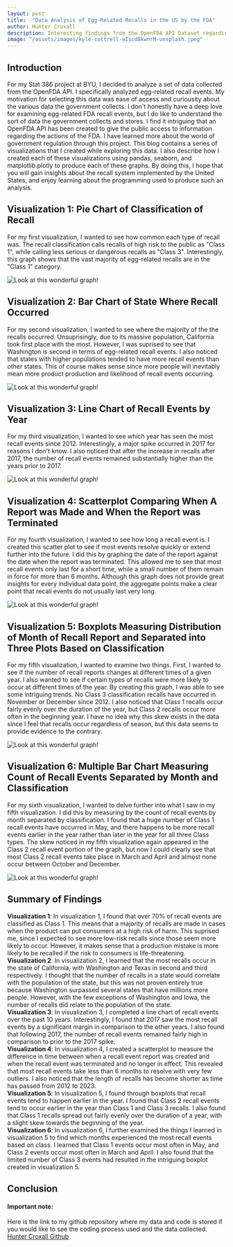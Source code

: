 ```yaml
---
layout: post
title:  "Data Analysis of Egg-Related Recalls in the US by the FDA"
author: Hunter Croxall
description: Interesting findings from the OpenFDA API Dataset regarding egg-allergen recalls
image: "/assets/images/kyle-cottrell-wIscdBkwnrM-unsplash.jpeg"
---
```


## Introduction
For my Stat 386 project at BYU, I decided to analyze a set of data collected from the OpenFDA API. I specifically analyzed egg-related recall events. My motivation for selecting this data was ease of access and curiousity about the various data the government collects. I don't honestly have a deep love for examining egg-related FDA recall events, but I do like to understand the sort of data the government collects and stores. I find it intriguing that an OpenFDA API has been created to give the public access to information regarding the actions of the FDA. I have learned more about the world of government regulation through this project. This blog contains a series of visualizations that I created while exploring this data. I also describe how I created each of these visualizations using pandas, seaborn, and matplotlib.plotly to produce each of these graphs. By doing this, I hope that you will gain insights about the recall system implemented by the United States, and enjoy learning about the programming used to produce such an analysis. 


## Visualization 1: Pie Chart of Classification of Recall
For my first visualization, I wanted to see how common each type of recall was. The recall classification calls recalls of high risk to the public as "Class 1", while calling less serious or dangerous recalls as "Class 3". Interestingly, this graph shows that the vast majority of egg-related recalls are in the "Class 1" category.

![Look at this wonderful graph!](/assets/images/pie_chart_classification.png "Proportion By Classification")


## Visualization 2: Bar Chart of State Where Recall Occurred
For my second visualization, I wanted to see where the majority of the the recalls occurred. Unsuprisingly, due to its massive population, California took first place with the most. However, I was suprised to see that Washington is second in terms of egg-related recall events. I also noticed that states with higher populations tended to have more recall events than other states. This of course makes sense since more people will inevitably mean more product production and likelihood of recall events occurring.

![Look at this wonderful graph!](/assets/images/count_by_state.png "Count By State")


## Visualization 3: Line Chart of Recall Events by Year
For my third visualization, I wanted to see which year has seen the most recall events since 2012. Interestingly, a major spike occurred in 2017 for reasons I don't know. I also noticed that after the increase in recalls after 2017, the number of recall events remained substantially higher than the years prior to 2017. 

![Look at this wonderful graph!](/assets/images/line_graph.png "Line Graph by Year")


## Visualization 4: Scatterplot Comparing When A Report was Made and When the Report was Terminated
For my fourth visualization, I wanted to see how long a recall event is. I created this scatter plot to see if most events resolve quickly or extend further into the future. I did this by graphing the date of the report against the date when the report was terminated. This allowed me to see that most recall events only last for a short time, while a small number of them remain in force for more than 6 months. Although this graph does not provide great insights for every individual data point, the aggregate points make a clear point that recall events do not usually last very long. 

![Look at this wonderful graph!](/assets/images/scatterplot_datetimes.png "Scatterplot by Date")


## Visualization 5: Boxplots Measuring Distribution of Month of Recall Report and Separated into Three Plots Based on Classification
For my fifth visualization, I wanted to examine two things. First, I wanted to see if the number of recall reports changes at different times of a given year. I also wanted to see if certain types of recalls were more likely to occur at different times of the year. By creating this graph, I was able to see some intriguing trends. No Class 3 classification recalls have occurred in November or December since 2012. I also noticed that Class 1 recalls occur fairly evenly over the duration of the year, but Class 2 recalls occur more often in the beginning year. I have no idea why this skew exists in the data since I feel that recalls occur regardless of season, but this data seems to provide evidence to the contrary.

![Look at this wonderful graph!](/assets/images/boxplot_month.png "Boxplot by Class")


## Visualization 6: Multiple Bar Chart Measuring Count of Recall Events Separated by Month and Classification
For my sixth visualization, I wanted to delve further into what I saw in my fifth visualization. I did this by measuring by the count of recall events by month separated by classification. I found that a huge number of Class 1 recall events have occurred in May, and there happens to be more recall events earlier in the year rather than later in the year for all three Class types. The skew noticed in my fifth visualization again appeared in the Class 2 recall event portion of the graph, but now I could clearly see that most Class 2 recall events take place in March and April and almost none occur between October and December. 

![Look at this wonderful graph!](/assets/images/multiple_bar_chart_month.png "Multi-Bar by Class and Month")

## Summary of Findings
**Visualization 1**: In visualization 1, I found that over 70% of recall events are classified as Class 1. This means that a majority of recalls are made in cases when the product can put consumers at a high risk of harm. This suprised me, since I expected to see more low-risk recalls since those seem more likely to occur. However, it makes sense that a production mistake is more likely to be recalled if the risk to consumers is life-threatening.  
**Visualization 2**: In visualization 2, I learned that the most recalls occur in the state of California, with Washington and Texas in second and third respectively. I thought that the number of recalls in a state would correlate with the population of the state, but this was not proven entirely true because Washington surpassed several states that have millions more people. However, with the few exceptions of Washington and Iowa, the number of recalls did relate to the population of the state.  
**Visualization 3**: In visualization 3, I completed a line chart of recall events over the past 10 years. Interestingly, I found that 2017 saw the most recall events by a significant margin in comparison to the other years. I also found that following 2017, the number of recall events remained fairly high in comparison to prior to the 2017 spike.  
**Visualization 4**: In visualization 4, I created a scatterplot to measure the difference in time between when a recall event report was created and when the recall event was terminated and no longer in effect. This revealed that most recall events take less than 6 months to resolve with very few outliers. I also noticed that the length of recalls has become shorter as time has passed from 2012 to 2023.  
**Visualization 5**: In visualization 5, I found through boxplots that recall events tend to happen earlier in the year. I found that Class 2 recall events tend to occur earlier in the year than Class 1 and Class 3 recalls. I also found that Class 1 recalls spread out fairly evenly over the duration of a year, with a slight skew towards the beginning of the year.  
**Visualization 6**: In visualization 6, I further examined the things I learned in visualization 5 to find which months experienced the most recall events based on class. I learned that Class 1 events occur most often in May, and Class 2 events occur most often in March and April. I also found that the limited number of Class 3 events had resulted in the intriguing boxplot created in visualization 5.  


## Conclusion


#### Important note: 
Here is the link to my github repository where my data and code is stored if you would like to see the coding process used and the data collected. [Hunter Croxall Github](https://github.com/huntercroxall/s386Fall2023-project)
